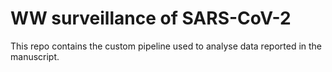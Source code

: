 # WW surveillance of SARS-CoV-2
This repo contains the custom pipeline used to analyse data reported in the manuscript.
